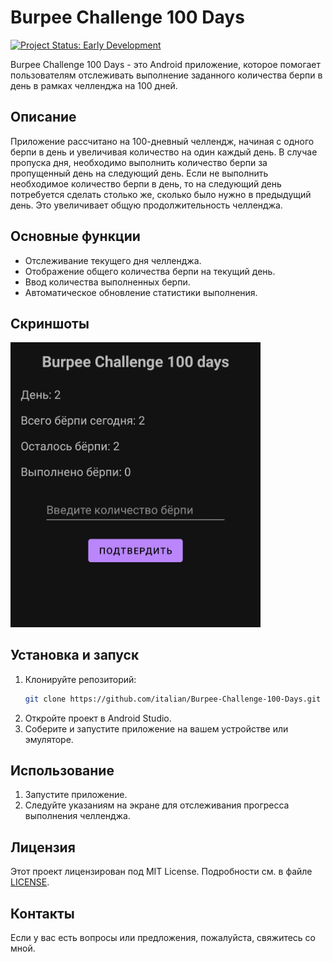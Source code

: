 # Burpee Challenge 100 Days

[![Project Status: Early Development](https://img.shields.io/badge/status-early%20development-red)](https://github.com/italian/Burpee-Challenge-100-Days)

Burpee Challenge 100 Days - это Android приложение, которое помогает пользователям отслеживать выполнение заданного количества берпи в день в рамках челленджа на 100 дней.

## Описание
Приложение рассчитано на 100-дневный челлендж, начиная с одного берпи в день и увеличивая количество на один каждый день.
В случае пропуска дня, необходимо выполнить количество берпи за пропущенный день на следующий день.
Если не выполнить необходимое количество берпи в день, то на следующий день потребуется сделать столько же, сколько было нужно в предыдущий день.
Это увеличивает общую продолжительность челленджа.

## Основные функции
- Отслеживание текущего дня челленджа.
- Отображение общего количества берпи на текущий день.
- Ввод количества выполненных берпи.
- Автоматическое обновление статистики выполнения.

## Скриншоты
<img src="screenshots/main_screen.jpg" alt="Главный экран" width="400"/>

## Установка и запуск
1. Клонируйте репозиторий:
    ```sh
    git clone https://github.com/italian/Burpee-Challenge-100-Days.git
    ```
2. Откройте проект в Android Studio.
3. Соберите и запустите приложение на вашем устройстве или эмуляторе.

## Использование
1. Запустите приложение.
2. Следуйте указаниям на экране для отслеживания прогресса выполнения челленджа.

## Лицензия
Этот проект лицензирован под MIT License. Подробности см. в файле [LICENSE](LICENSE).

## Контакты
Если у вас есть вопросы или предложения, пожалуйста, свяжитесь со мной.
